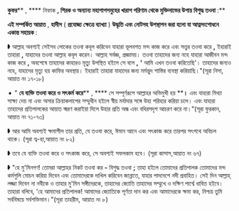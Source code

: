 
**কুফর**** , **** নিফাক ****,**  **শিরক ও অন্যান্য মহাপাপসমুহের খারাপ পরিণাম থেকে মুক্তিলাভের উপায় বিশুদ্ধ তওবা**** :**

**এই সম্পর্কিত আয়াত** , **হাদীস** ( **প্রযোজ্য ক্ষেত্রে ব্যাখ্যা** ) **উদ্ধৃতি এবং নোটসহ উপস্থাপন করা হলো যা আত্নসংশোধনে একান্ত সহায়ক** :

➧ আল্লাহ অবশ্যই সেইসব লোকের তওবা কবূল করিবেন যাহারা ভূলবশত মন্দ কাজ করে এবং সত্ত্বর তওবা করে **,** ইহারাই তাহারা **,** যাহাদের তওবা আল্লাহ কবূল করেন। আল্লাহ সর্বজ্ঞ, প্রজ্ঞাময়। তওবা তাহাদের জন্য নহে যাহারা আজীবন মন্দ কাজ করে **,** অবশেষে তাহাদের কাহারও মৃত্যু উপস্থিত হইলে সে বলে **,**  **&#39;** আমি এখন তওবা করিতেছি&#39;। তাহাদের জন্যও নহে, যাহাদের মৃত্যু হয় কাফির অবস্থায়। ইহারাই তাহারা যাহাদের জন্য মর্মন্তুদ শাস্তির ব্যবস্থা করিয়াছি।&quot;(সূরা নিসা, আয়াত নং ১৭-১৮)

➧ &quot; **যে ব্যক্তি তওবা করে ও সৎকর্ম করে**** , **** সে সম্পূর্ণরূপে আল্লাহর অভিমুখী হয় ****।** এবং যাহারা মিথ্যা সাক্ষ্য দেয় না এবং অসার ক্রিয়াকলাপের সম্মুখীন হইলে স্বীয় মর্যাদার সঙ্গে উহা পরিহার করিয়া চলে। এবং যাহারা তাহাদের প্রতিপালকের আয়াত স্মরণ করাইয়া দিলে উহার প্রতি অন্ধ এবং বধিরসদৃশ আচরণ করে না।&quot;(সূরা ফুরকান, আয়াত নং ৭১-৭৩)

➧ আর আমি অবশ্যই ক্ষমাশীল তার প্রতি, যে তওবা করে, ঈমান আনে এবং সৎকাজ করে তারপর সৎপথে অবিচল থাকে। (সূরা ত্ব-হা,আয়াত নং ৮২)

➧ তবে যে ব্যক্তি তওবা করে ও সৎকাজ করে, সে অবশ্যই সফলকাম হবে। (সূরা কাসাস,আয়াত নং ৬৭)

➧ &quot;হে মু&#39;মিনগণ! তোমরা আল্লাহর নিকট তওবা কর **-** বিশুদ্ধ তওবা **;** তাহা হইলে তোমাদের প্রতিপালক তোমাদের মন্দ কর্মগুলি মোচন করিয়া দিবেন এবং তোমাদেরকে দাখিল করিবেন জান্নাতে, যাহার পাদদেশে নদী প্রবাহিত। সেই দিন আল্লাহ্ লজ্জা দিবেন না নবীকে ও তাহার মু&#39;মিন সঙ্গীদেরকে, তাহাদের জ্যোতি তাহাদের সম্মুখে ও দক্ষিণ পার্শ্বে ধাবিত হইবে। তাহারা বলিবে, &#39;হে আমাদের প্রতিপালক! আমাদের জ্যোতিকে পূর্ণতা দান কর এবং আমাদেরকে ক্ষমা কর, নিশ্চয় তুমি সর্ববিষয়ে সর্বশক্তিমান।&quot;(সূরা তাহরীম, আয়াত নং ৮)
